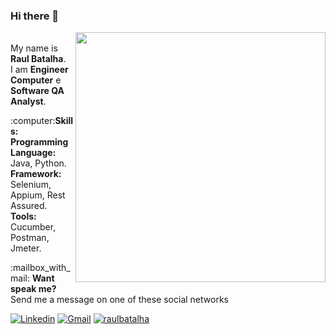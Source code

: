 ### Hi there 👋
<!--
**RaulBatalha/RaulBatalha** is a ✨ _special_ ✨ repository because its `README.md` (this file) appears on your GitHub profile.
Here are some ideas to get you started:
-->
<img src="https://media.giphy.com/media/3o7TKGAJ7CLp95cNI4/giphy.gif" min-width="400px" max-width="400px" width="400px" align="right">
<p align="left">
   <br>My name is <strong>Raul Batalha</strong>.</br>
     I am <strong> Engineer Computer</strong> e <strong> Software QA Analyst</strong>.
</p>
<p align="left">
 :computer:<strong>Skills:</strong>  
      <br><strong>Programming Language:</strong> Java, Python.
      <br><strong>Framework:</strong> Selenium, Appium, Rest Assured.
      <br><strong>Tools:</strong> Cucumber, Postman, Jmeter.
</p>
<p align="left">
:mailbox_with_mail: <strong>Want speak me?<br></strong>
  Send me a message on one of these social networks
</p>

[![Linkedin](https://img.shields.io/badge/LinkedIn-blue?style=for-the-badge&logo=Linkedin)](https://www.linkedin.com/in/raulbatalha/)
[![Gmail](https://img.shields.io/badge/-Gmail-c14438?style=for-the-badge&logo=Gmail&logoColor=white&link=mailto:karanalpe@gmail.com)](mailto:karanalpe@gmail.com)
[![raulbatalha](https://img.shields.io/badge/-Twitter-00acee?style=for-the-badge&logo=Twitter&logoColor=white)](https://twitter.com/raulbatalha)
